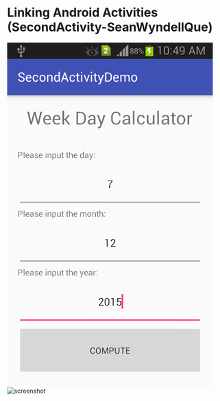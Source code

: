 # Linking Android Activities (SecondActivity-SeanWyndellQue)

![screenshot](screenshot_MainActivity.png)
![screenshot](screenshot_SecondActivity.png)
